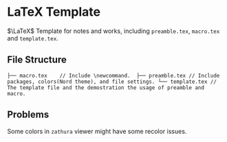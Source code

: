 # LaTeX Template

$\LaTeX$ Template for notes and works, including `preamble.tex`, `macro.tex` and `template.tex`.

## File Structure

`
├── macro.tex    // Include \newcommand. 
├── preamble.tex // Include packages, colors(Nord theme), and file settings.
└── template.tex // The template file and the demostration the usage of preamble and macro.
`

## Problems

Some colors in `zathura` viewer might have some recolor issues.
